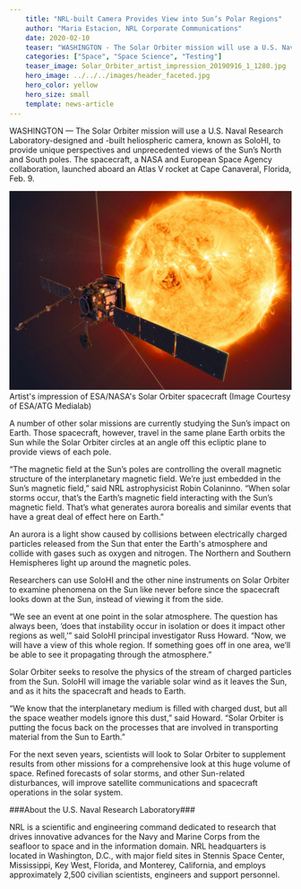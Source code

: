 ```yaml
---
    title: "NRL-built Camera Provides View into Sun’s Polar Regions"
    author: "Maria Estacion, NRL Corporate Communications"
    date: 2020-02-10
    teaser: "WASHINGTON - The Solar Orbiter mission will use a U.S. Naval Research Laboratory-designed and -built heliospheric camera, known as SoloHI, to provide unique perspectives and unprecedented views of the Sun’s North and South poles. The spacecraft, a NASA and European Space Agency collaboration, launched aboard an Atlas V rocket at Cape Canaveral, Florida, Feb. 9."
    categories: ["Space", "Space Science", "Testing"]
    teaser_image: Solar_Orbiter_artist_impression_20190916_1_1280.jpg
    hero_image: ../../../images/header_faceted.jpg
    hero_color: yellow
    hero_size: small
    template: news-article
---
```

WASHINGTON — The Solar Orbiter mission will use a U.S. Naval Research Laboratory-designed and -built heliospheric camera, known as SoloHI, to provide unique perspectives and unprecedented views of the Sun’s North and South poles. The spacecraft, a NASA and European Space Agency collaboration, launched aboard an Atlas V rocket at Cape Canaveral, Florida, Feb. 9.

<p class="news-image"><img src="./Solar_Orbiter_artist_impression_20190916_1_1280.jpg" alt="Artist's impression of ESA/NASA's Solar Orbiter spacecraft" /><span class="md-caption">Artist's impression of ESA/NASA's Solar Orbiter spacecraft (Image Courtesy of ESA/ATG Medialab)</span></p>

A number of other solar missions are currently studying the Sun’s impact on Earth. Those spacecraft, however, travel in the same plane Earth orbits the Sun while the Solar Orbiter circles at an angle off this ecliptic plane to provide views of each pole.

“The magnetic field at the Sun’s poles are controlling the overall magnetic structure of the interplanetary magnetic field. We’re just embedded in the Sun’s magnetic field,” said NRL astrophysicist Robin Colaninno. “When solar storms occur, that’s the Earth’s magnetic field interacting with the Sun’s magnetic field. That’s what generates aurora borealis and similar events that have a great deal of effect here on Earth.”

An aurora is a light show caused by collisions between electrically charged particles released from the Sun that enter the Earth's atmosphere and collide with gases such as oxygen and nitrogen. The Northern and Southern Hemispheres light up around the magnetic poles.

Researchers can use SoloHI and the other nine instruments on Solar Orbiter to examine phenomena on the Sun like never before since the spacecraft looks down at the Sun, instead of viewing it from the side.

“We see an event at one point in the solar atmosphere. The question has always been, ‘does that instability occur in isolation or does it impact other regions as well,’” said SoloHI principal investigator Russ Howard. “Now, we will have a view of this whole region. If something goes off in one area, we’ll be able to see it propagating through the atmosphere.”

Solar Orbiter seeks to resolve the physics of the stream of charged particles from the Sun. SoloHI will image the variable solar wind as it leaves the Sun, and as it hits the spacecraft and heads to Earth.

“We know that the interplanetary medium is filled with charged dust, but all the space weather models ignore this dust,” said Howard. “Solar Orbiter is putting the focus back on the processes that are involved in transporting material from the Sun to Earth.”

For the next seven years, scientists will look to Solar Orbiter to supplement results from other missions for a comprehensive look at this huge volume of space. Refined forecasts of solar storms, and other Sun-related disturbances, will improve satellite communications and spacecraft operations in the solar system.

###About the U.S. Naval Research Laboratory###

NRL is a scientific and engineering command dedicated to research that drives innovative advances for the Navy and Marine Corps from the seafloor to space and in the information domain. NRL headquarters is located in Washington, D.C., with major field sites in Stennis Space Center, Mississippi, Key West, Florida, and Monterey, California, and employs approximately 2,500 civilian scientists, engineers and support personnel.